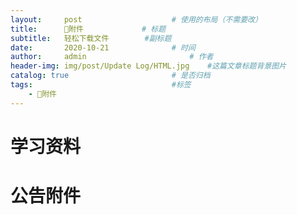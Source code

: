 ```yaml
---
layout:     post   				    # 使用的布局（不需要改）
title:      📁附件				# 标题 
subtitle:   轻松下载文件        #副标题
date:       2020-10-21 				# 时间
author:     admin 						# 作者
header-img: img/post/Update Log/HTML.jpg 	#这篇文章标题背景图片
catalog: true 						# 是否归档
tags:								#标签
    - 📁附件
---
```


# 学习资料

# 公告附件



